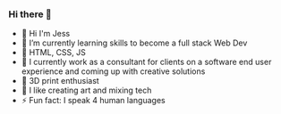 ### Hi there 👋

- 🔭 Hi I'm Jess
- 🌱 I’m currently learning skills to become a full stack Web Dev
- 🎊 HTML, CSS, JS
- 🔮 I currently work as a consultant for clients on a software end user experience and coming up with creative solutions
- 👯 3D print enthusiast
- 🤔 I like creating art and mixing tech
- ⚡ Fun fact: I speak 4 human languages

